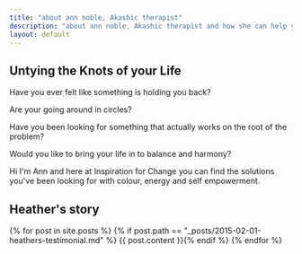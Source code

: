 ```yaml
---
title: "about ann noble, Akashic therapist"
description: "about ann noble, Akashic therapist and how she can help you to free yourself,"
layout: default
---
```


## Untying the Knots of your Life

Have you ever felt like something is holding you back?

Are your going around in circles?

Have you been looking for something that actually works on the root of the problem?

Would you like to bring your life in to balance and harmony?

Hi I'm Ann and here at Inspiration for Change you can find the solutions you've been looking for with colour, energy and self empowerment.

## Heather's story

{% for post in site.posts %}
{% if post.path == "_posts/2015-02-01-heathers-testimonial.md" %}
{{ post.content }}{% endif %}
{% endfor %}